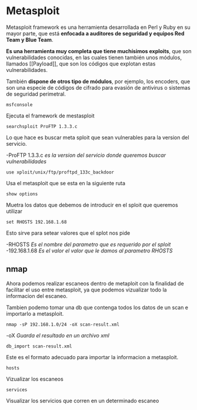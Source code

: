 # Metasploit
Metasploit framework es una herramienta desarrollada en Perl y Ruby en su mayor parte, que está **enfocada a auditores de seguridad y equipos Red Team y Blue Team**.

**Es una herramienta muy completa que tiene muchísimos exploits**, que son vulnerabilidades conocidas, en las cuales tienen también unos módulos, llamados [[Payload]], que son los códigos que explotan estas vulnerabilidades.

También **dispone de otros tipo de módulos**, por ejemplo, los encoders, que son una especie de códigos de cifrado para evasión de antivirus o sistemas de seguridad perimetral.

	msfconsole
Ejecuta el framework de mestasploit

	searchsploit ProFTP 1.3.3.c
Lo que hace es buscar meta sploit que sean vulnerables para la version del servicio.

-ProFTP 1.3.3.c *es la version del servicio donde queremos buscar vulnerabilidades*

	use xploit/unix/ftp/proftpd_133c_backdoor
Usa el metasploit que se esta en la siguiente ruta

	show options
Muetra los datos que debemos de introducir en el sploit que queremos utilizar

	set RHOSTS 192.168.1.68
Esto sirve para setear valores que el splot nos pide

-RHOSTS *Es el nombre del parametro que es requerido por el sploit*
-192.168.1.68 *Es el valor el valor que le damos al parametro RHOSTS*




## nmap
Ahora podemos realizar escaneos dentro de metaploit con la finalidad de facilitar el uso entre metasploit, ya que podemos vizualizar todo la informacion del escaneo.

Tambien podemo tomar una db que contenga todos los datos de un scan e importarlo a metasploit.

	nmap -sP 192.168.1.0/24 -oX scan-result.xml

-oX *Guarda el resultado en un archivo xml*

	db_import scan-result.xml
Este es el formato adecuado para importar la informacion a metasploit.

	hosts
Vizualizar los escaneos 

	services
Visualizar los servicios que corren en un determinado escaneo
